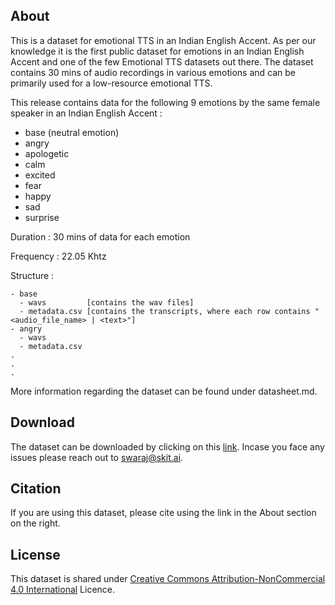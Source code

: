 ## About

This is a dataset for emotional TTS in an Indian English Accent. As per our knowledge it is the first public dataset for emotions in an Indian English Accent and one of the few Emotional TTS datasets out there. The dataset contains 30 mins of audio recordings in various emotions and can be primarily used for a low-resource emotional TTS. 

This release contains data for the following 9 emotions by the same female speaker in an Indian English Accent :
- base (neutral emotion)
- angry
- apologetic
- calm
- excited
- fear
- happy
- sad
- surprise

Duration : 30 mins of data for each emotion

Frequency : 22.05 Khtz

Structure :
```
- base
  - wavs         [contains the wav files]
  - metadata.csv [contains the transcripts, where each row contains "<audio_file_name> | <text>"]
- angry
  - wavs
  - metadata.csv
.
.
.
```

More information regarding the dataset can be found under datasheet.md.

## Download

The dataset can be downloaded by clicking on this [link](https://emotion-tts.s3.ap-south-1.amazonaws.com/emotions.zip). Incase you face any issues please reach out to swaraj@skit.ai.

## Citation

If you are using this dataset, please cite using the link in the About section on the right.

## License

This dataset is shared under [Creative Commons Attribution-NonCommercial 4.0 International](https://creativecommons.org/licenses/by-nc/4.0/) Licence.
